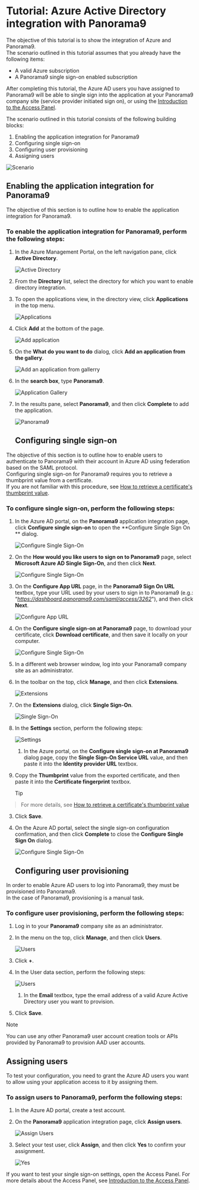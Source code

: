 <properties 
    pageTitle="Tutorial: Azure Active Directory integration with Panorama9 | Microsoft Azure" 
    description="Learn how to use Panorama9 with Azure Active Directory to enable single sign-on, automated provisioning, and more!" 
    services="active-directory" 
    authors="markusvi"  
    documentationCenter="na" 
    manager="stevenpo"/>

<tags 
    ms.service="active-directory" 
    ms.devlang="na" 
    ms.topic="article" 
    ms.tgt_pltfrm="na" 
    ms.workload="identity" 
    ms.date="01/12/2016" 
    ms.author="markvi" />

# Tutorial: Azure Active Directory integration with Panorama9
The objective of this tutorial is to show the integration of Azure and Panorama9.  
The scenario outlined in this tutorial assumes that you already have the following items:

* A valid Azure subscription
* A Panorama9 single sign-on enabled subscription

After completing this tutorial, the Azure AD users you have assigned to Panorama9 will be able to single sign into the application at your Panorama9 company site (service provider initiated sign on), or using the [Introduction to the Access Panel](active-directory-saas-access-panel-introduction.md).

The scenario outlined in this tutorial consists of the following building blocks:

1. Enabling the application integration for Panorama9
2. Configuring single sign-on
3. Configuring user provisioning
4. Assigning users

![Scenario](./media/active-directory-saas-panorama9-tutorial/IC790016.png "Scenario")

## Enabling the application integration for Panorama9
The objective of this section is to outline how to enable the application integration for Panorama9.

### To enable the application integration for Panorama9, perform the following steps:
1. In the Azure Management Portal, on the left navigation pane, click **Active Directory**.

   ![Active Directory](./media/active-directory-saas-panorama9-tutorial/IC700993.png "Active Directory")

2. From the **Directory** list, select the directory for which you want to enable directory integration.

3. To open the applications view, in the directory view, click **Applications** in the top menu.

   ![Applications](./media/active-directory-saas-panorama9-tutorial/IC700994.png "Applications")

4. Click **Add** at the bottom of the page.

   ![Add application](./media/active-directory-saas-panorama9-tutorial/IC749321.png "Add application")

5. On the **What do you want to do** dialog, click **Add an application from the gallery**.

   ![Add an application from gallerry](./media/active-directory-saas-panorama9-tutorial/IC749322.png "Add an application from gallerry")

6. In the **search box**, type **Panorama9**.

   ![Application Gallery](./media/active-directory-saas-panorama9-tutorial/IC790017.png "Application Gallery")

7. In the results pane, select **Panorama9**, and then click **Complete** to add the application.

   ![Panorama9](./media/active-directory-saas-panorama9-tutorial/IC790018.png "Panorama9")

   ## Configuring single sign-on

The objective of this section is to outline how to enable users to authenticate to Panorama9 with their account in Azure AD using federation based on the SAML protocol.  
Configuring single sign-on for Panorama9 requires you to retrieve a thumbprint value from a certificate.  
If you are not familiar with this procedure, see [How to retrieve a certificate's thumbprint value](http://youtu.be/YKQF266SAxI).

### To configure single sign-on, perform the following steps:
1. In the Azure AD portal, on the **Panorama9** application integration page, click **Configure single sign-on** to open the **Configure Single Sign On ** dialog.

   ![Configure Single Sign-On](./media/active-directory-saas-panorama9-tutorial/IC790019.png "Configure Single Sign-On")

2. On the **How would you like users to sign on to Panorama9** page, select **Microsoft Azure AD Single Sign-On**, and then click **Next**.

   ![Configure Single Sign-On](./media/active-directory-saas-panorama9-tutorial/IC790020.png "Configure Single Sign-On")

3. On the **Configure App URL** page, in the **Panorama9 Sign On URL** textbox, type your URL used by your users to sign in to Panorama9 (e.g.: “*https://dashboard.panorama9.com/saml/access/3262*"), and then click **Next**.

   ![Configure App URL](./media/active-directory-saas-panorama9-tutorial/IC790021.png "Configure App URL")

4. On the **Configure single sign-on at Panorama9** page, to download your certificate, click **Download certificate**, and then save it locally on your computer.

   ![Configure Single Sign-On](./media/active-directory-saas-panorama9-tutorial/IC790022.png "Configure Single Sign-On")

5. In a different web browser window, log into your Panorama9 company site as an administrator.

6. In the toolbar on the top, click **Manage**, and then click **Extensions**.

   ![Extensions](./media/active-directory-saas-panorama9-tutorial/IC790023.png "Extensions")

7. On the **Extensions** dialog, click **Single Sign-On**.

   ![Single Sign-On](./media/active-directory-saas-panorama9-tutorial/IC790024.png "Single Sign-On")

8. In the **Settings** section, perform the following steps:

   ![Settings](./media/active-directory-saas-panorama9-tutorial/IC790025.png "Settings")

   1. In the Azure portal, on the **Configure single sign-on at Panorama9** dialog page, copy the **Single Sign-On Service URL** value, and then paste it into the **Identity provider URL** textbox.
2. Copy the **Thumbprint** value from the exported certificate, and then paste it into the **Certificate fingerprint** textbox.  

   > [!TIP]
> For more details, see [How to retrieve a certificate's thumbprint value](http://youtu.be/YKQF266SAxI)
> 
3. Click **Save**.


9. On the Azure AD portal, select the single sign-on configuration confirmation, and then click **Complete** to close the **Configure Single Sign On** dialog.

   ![Configure Single Sign-On](./media/active-directory-saas-panorama9-tutorial/IC790026.png "Configure Single Sign-On")

   ## Configuring user provisioning

In order to enable Azure AD users to log into Panorama9, they must be provisioned into Panorama9.  
In the case of Panorama9, provisioning is a manual task.

### To configure user provisioning, perform the following steps:
1. Log in to your **Panorama9** company site as an administrator.

2. In the menu on the top, click **Manage**, and then click **Users**.

   ![Users](./media/active-directory-saas-panorama9-tutorial/IC790027.png "Users")

3. Click **+**.

4. In the User data section, perform the following steps:

   ![Users](./media/active-directory-saas-panorama9-tutorial/IC790028.png "Users")

   1. In the **Email** textbox, type the email address of a valid Azure Active Directory user you want to provision.
2. Click **Save**.


> [!NOTE]
> You can use any other Panorama9 user account creation tools or APIs provided by Panorama9 to provision AAD user accounts.
> 
> 
## Assigning users
To test your configuration, you need to grant the Azure AD users you want to allow using your application access to it by assigning them.

### To assign users to Panorama9, perform the following steps:
1. In the Azure AD portal, create a test account.

2. On the **Panorama9** application integration page, click **Assign users**.

   ![Assign Users](./media/active-directory-saas-panorama9-tutorial/IC790029.png "Assign Users")

3. Select your test user, click **Assign**, and then click **Yes** to confirm your assignment.

   ![Yes](./media/active-directory-saas-panorama9-tutorial/IC767830.png "Yes")


If you want to test your single sign-on settings, open the Access Panel. For more details about the Access Panel, see [Introduction to the Access Panel](active-directory-saas-access-panel-introduction.md).

